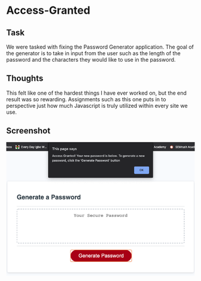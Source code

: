 # Access-Granted


## Task
We were tasked with fixing the Password Generator application. The goal of the generator is to take in input from the user such as the length of the password and
the characters they would like to use in the password. 



## Thoughts 
This felt like one of the hardest things I have ever worked on, but the end result was so rewarding. Assignments such as this one puts in to perspective just how much Javascript is truly utilized 
within every site we use.

## Screenshot
![Password-Generator](image/Password-Generator.png)